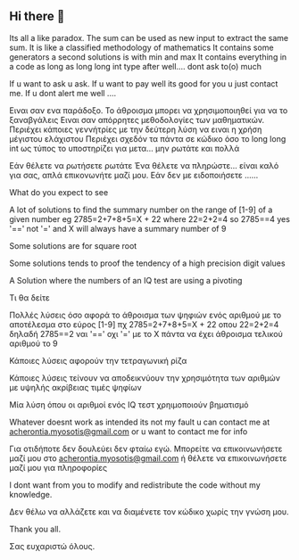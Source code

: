 ## Hi there 👋

<!--
**Acherontas/Acherontas** is a ✨ _special_ ✨ repository because its `README.md` (this file) appears on your GitHub profile.

Here are some ideas to get you started:

- 🔭 I’m currently working on ...
- 🌱 I’m currently learning ...
- 👯 I’m looking to collaborate on ...
- 🤔 I’m looking for help with ...
- 💬 Ask me about ...
- 📫 How to reach me: ...
- 😄 Pronouns: ...
- ⚡ Fun fact: ...
-->

Its all a like paradox.
The sum can be used as new input to extract the same sum.
It is like a classified methodology of mathematics
It contains some generators a second solutions is with min and max 
It contains everything in a code as long as long long int type after well.... dont ask to(o) much 

If u want to ask u ask.
If u want to pay well its good for you u just contact me.
If u dont alert me well .... 

Ειναι σαν ενα παράδοξο.
Το άθροισμα μπορει να χρησιμοποιηθεί για να το ξαναβγάλεις
Ειναι σαν απόρρητες μεθοδολογίες των μαθηματικών.
Περιέχει κάποιες γεννήτρίες με την δεύτερη λύση να ειναι η χρήση μέγιστου ελάχιστου
Περιέχει σχεδόν τα πάντα σε κώδικο όσο το long long int ως τύπος το υποστηρίζει για μετα... μην ρωτάτε και πολλά

Εάν θέλετε να ρωτήσετε ρωτάτε
Ένα θέλετε να πληρώστε... είναι καλό για σας, απλά επικονωνήτε μαζί μου.
Εάν δεν με ειδοποιήσετε ......


What do you expect to see

A lot of solutions to find the summary number on the range of [1-9] of a given number 
    eg 2785=2+7+8+5=Χ + 22 where 22=2+2=4  so 2785==4 yes '==' not '=' 
       and X will always have a summary number of 9

Some solutions are for square root

Some solutions tends to proof the tendency of a high precision digit values

A Solution where the numbers of an IQ test are using a pivoting

Τι θα δείτε

Πολλές λύσεις όσο αφορά το άθροισμα των ψηφιών ενός αριθμού με το αποτέλεσμα
στο εύρος [1-9] 
  πχ 2785=2+7+8+5=X + 22 οπου 22=2+2=4 δηλαδή 2785==2 ναι '==' οχι '='
     με το Χ πάντα να έχει άθροισμα τελικού αριθμού το 9

Κάποιες λύσεις αφορούν την τετραγωνική ρίζα

Κάποιες λύσεις τείνουν να αποδεικνύουν την χρησιμότητα των αριθμών με υψηλής ακρίβειας τιμές ψηφίων

Μία λύση όπου οι αριθμοί ενός IQ τεστ χρηιμοποιούν βηματισμό

Whatever doesnt work as intended its not my fault u can contact me at acherontia.myosotis@gmail.com or u want to contact me for info

Για οτιδήποτε δεν δουλεύει δεν φταίω εγώ. Μπορείτε να επικοινωνήσετε μαζί μου στο acherontia.myosotis@gmail.com ή θέλετε να επικοινωνήσετε μαζί μου για πληροφορίες

I dont want from you to modify and redistribute the code without my knowledge.

Δεν θέλω να αλλάζετε και να διαμένετε τον κώδικο χωρίς την γνώση μου.

Thank you all.

Σας ευχαριστώ όλους.

